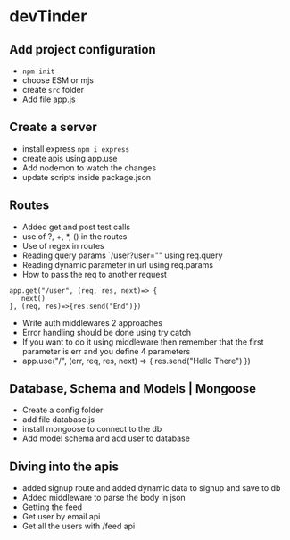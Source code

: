 # devTinder

## Add project configuration

- `npm init`
- choose ESM or mjs
- create `src` folder
- Add file app.js

## Create a server

- install express `npm i express`
- create apis using app.use
- Add nodemon to watch the changes
- update scripts inside package.json

## Routes

- Added get and post test calls
- use of ?, +, \*, () in the routes
- Use of regex in routes
- Reading query params `/user?user="" using req.query
- Reading dynamic parameter in url using req.params
- How to pass the req to another request

```
app.get("/user", (req, res, next)=> {
   next()
}, (req, res)=>{res.send("End")})

```

- Write auth middlewares 2 approaches
- Error handling should be done using try catch
- If you want to do it using middleware then remember that the first parameter is err and you define 4 parameters
- app.use("/", (err, req, res, next) => {
  res.send("Hello There")
  })

## Database, Schema and Models | Mongoose

- Create a config folder
- add file database.js
- install mongoose to connect to the db
- Add model schema and add user to database

## Diving into the apis

- added signup route and added dynamic data to signup and save to db
- Added middleware to parse the body in json
- Getting the feed
- Get user by email api
- Get all the users with /feed api
